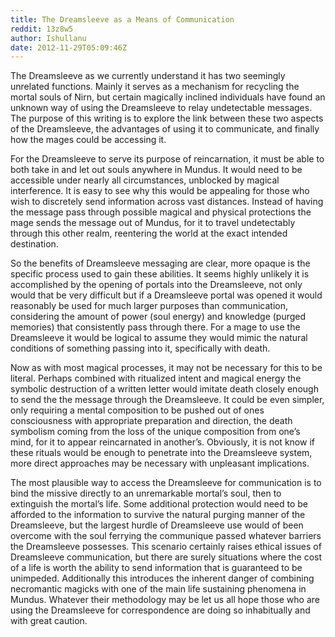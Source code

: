 ```yaml
---
title: The Dreamsleeve as a Means of Communication
reddit: 13z8w5
author: Ishullanu
date: 2012-11-29T05:09:46Z
---
```


The Dreamsleeve as we currently understand it has two seemingly unrelated
functions. Mainly it serves as a mechanism for recycling the mortal souls of
Nirn, but certain magically inclined individuals have found an unknown way of
using the Dreamsleeve to relay undetectable messages. The purpose of this
writing is to explore the link between these two aspects of the Dreamsleeve,
the advantages of using it to communicate, and finally how the mages could be
accessing it.

For the Dreamsleeve to serve its purpose of reincarnation, it must be able to
both take in and let out souls anywhere in Mundus. It would need to be
accessible under nearly all circumstances, unblocked by magical interference. It
is easy to see why this would be appealing for those who wish to discretely send
information across vast distances. Instead of having the message pass through
possible magical and physical protections the mage sends the message out of
Mundus, for it to travel undetectably through this other realm, reentering the
world at the exact intended destination.

So the benefits of Dreamsleeve messaging are clear, more opaque is the specific
process used to gain these abilities. It seems highly unlikely it is
accomplished by the opening of portals into the Dreamsleeve, not only would that
be very difficult but if a Dreamsleeve portal was opened it would reasonably be
used for much larger purposes than communication, considering the amount of
power (soul energy) and knowledge (purged memories) that consistently pass
through there. For a mage to use the Dreamsleeve it would be logical to assume
they would mimic the natural conditions of something passing into it,
specifically with death.

Now as with most magical processes, it may not be necessary for this to be
literal. Perhaps combined with ritualized intent and magical energy the symbolic
destruction of a written letter would imitate death closely enough to send the
the message through the Dreamsleeve. It could be even simpler, only requiring a
mental composition to be pushed out of ones consciousness with appropriate
preparation and direction, the death symbolism coming from the loss of the
unique composition from one’s mind, for it to appear reincarnated in another’s.
Obviously, it is not know if these rituals would be enough to penetrate into the
Dreamsleeve system, more direct approaches may be necessary with unpleasant
implications.

The most plausible way to access the Dreamsleeve for communication is to bind
the missive directly to an unremarkable mortal’s soul, then to extinguish the
mortal’s life. Some additional protection would need to be afforded to the
information to survive the natural purging manner of the Dreamsleeve, but the
largest hurdle of Dreamsleeve use would of been overcome with the soul ferrying
the communique passed whatever barriers the Dreamsleeve possesses. This scenario
certainly raises ethical issues of Dreamsleeve communication, but there are
surely situations where the cost of a life is worth the ability to send
information that is guaranteed to be unimpeded. Additionally this introduces the
inherent danger of combining necromantic magicks with one of the main life
sustaining phenomena in Mundus. Whatever their methodology may be let us all
hope those who are using the Dreamsleeve for correspondence are doing so
inhabitually and with great caution.
